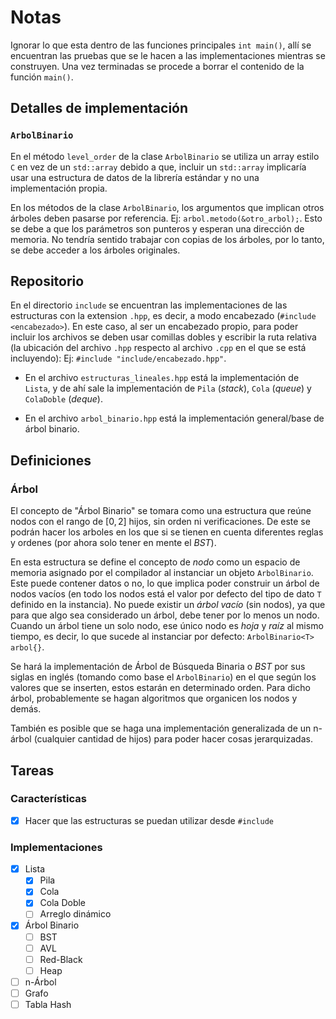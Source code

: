 # Notas

Ignorar lo que esta dentro de las funciones principales `int main()`, allí se encuentran las pruebas que se le hacen a las implementaciones mientras se construyen. Una vez terminadas se procede a borrar el contenido de la función `main()`.

## Detalles de implementación

### `ArbolBinario`

  En el método `level_order` de la clase `ArbolBinario` se utiliza un array estilo `C` en vez de un `std::array` debido a que, incluir un `std::array` implicaría usar una estructura de datos de la librería estándar y no una implementación propia.

  En los métodos de la clase `ArbolBinario`, los argumentos que implican otros árboles deben pasarse por referencia. Ej: `arbol.metodo(&otro_arbol);`. Esto se debe a que los parámetros son punteros y esperan una dirección de memoria. No tendría sentido trabajar con copias de los árboles, por lo tanto, se debe acceder a los árboles originales.

## Repositorio

En el directorio `include` se encuentran las implementaciones de las estructuras con la extension `.hpp`, es decir, a modo encabezado (`#include <encabezado>`). En este caso, al ser un encabezado propio, para poder incluir los archivos se deben usar comillas dobles y escribir la ruta relativa (la ubicación del archivo `.hpp` respecto al archivo `.cpp` en el que se está incluyendo): Ej: `#include "include/encabezado.hpp"`.

- En el archivo `estructuras_lineales.hpp` está la implementación de `Lista`, y de ahí sale la implementación de `Pila` (_stack_), `Cola` (_queue_) y `ColaDoble` (_deque_).

- En el archivo `arbol_binario.hpp` está la implementación general/base de árbol binario.

## Definiciones

### Árbol

El concepto de "Árbol Binario" se tomara como una estructura que reúne nodos con el rango de $`[0,2]`$ hijos, sin orden ni verificaciones. De este se podrán hacer los arboles en los que si se tienen en cuenta diferentes reglas y ordenes (por ahora solo tener en mente el _BST_).

En esta estructura se define el concepto de _nodo_ como un espacio de memoria asignado por el compilador al instanciar un objeto `ArbolBinario`. Este puede contener datos o no, lo que implica poder construir un árbol de nodos vacíos (en todo los nodos está el valor por defecto del tipo de dato `T` definido en la instancia). No puede existir un _árbol vacío_ (sin nodos), ya que para que algo sea considerado un árbol, debe tener por lo menos un nodo. Cuando un árbol tiene un solo nodo, ese único nodo es _hoja_ y _raíz_ al mismo tiempo, es decir, lo que sucede al instanciar por defecto: `ArbolBinario<T> arbol{}`.

Se hará la implementación de Árbol de Búsqueda Binaria o _BST_ por sus siglas en inglés (tomando como base el `ArbolBinario`) en el que según los valores que se inserten, estos estarán en determinado orden. Para dicho árbol, probablemente se hagan algoritmos que organicen los nodos y demás.

También es posible que se haga una implementación generalizada de un n-árbol (cualquier cantidad de hijos) para poder hacer cosas jerarquizadas.

## Tareas

### Características

- [x] Hacer que las estructuras se puedan utilizar desde `#include`

### Implementaciones

- [x] Lista
  - [x] Pila
  - [x] Cola
  - [x] Cola Doble
  - [ ] Arreglo dinámico
- [x] Árbol Binario
  - [ ] BST
  - [ ] AVL
  - [ ] Red-Black
  - [ ] Heap
- [ ] n-Árbol
- [ ] Grafo
- [ ] Tabla Hash
